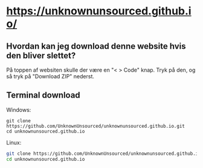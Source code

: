 # https://unknownunsourced.github.io/
## Hvordan kan jeg download denne website hvis den bliver slettet?
På toppen af websiten skulle der være en "< > Code" knap. Tryk på den, og så tryk på "Download ZIP" nederst.

## Terminal download
Windows:
```pwsh
git clone https://github.com/UnknownUnsourced/unknownunsourced.github.io.git
cd unknownunsourced.github.io
```
Linux:
```sh
git clone https://github.com/UnknownUnsourced/unknownunsourced.github.io.git
cd unknownunsourced.github.io
```
